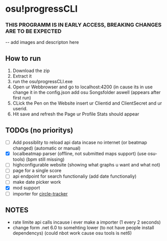 # osu!progressCLI  
### THIS PROGRAMM IS IN EARLY ACCESS, BREAKING CHANGES ARE TO BE EXPECTED

-- add images and descripton here

## How to run
1. Download the zip
2. Extract it
3. run the osu!progressCLI.exe
4. Open ur Webbrowser and go to localhost:4200 (in cause its in use change it in the config.json add osu Songsfolder aswell (appears after first run)
5. CLick the Pen on the Website insert ur Clientid and ClientSecret and ur userid.
6. Hit save and refresh the Page ur Profile Stats should appear

## TODOs (no prioritys)

-[ ] Add possiblity to reload api data incase no internet (or beatmap changed)  (automatic or manual)
-[x] localbeatmap parser (offline, not submitted maps support) (use osu-tools) (bpm still missing)
-[ ] highconfigurable website (showing what graphs u want and what not)
-[ ] page for a single score
-[ ] api endpoint for search functionaliy (add date functionaliy)
-[ ] make date picker work
-[x] mod support
-[ ] importer for [circle-tracker](https://github.com/FunOrange/circle-tracker)

## NOTES
- rate limite api calls incause i ever make a importer (1 every 2 seconds) 
- change form .net 6.0 to somehting lower (to not have people install dependencys) (could nbot work cause osu tools is net6)
